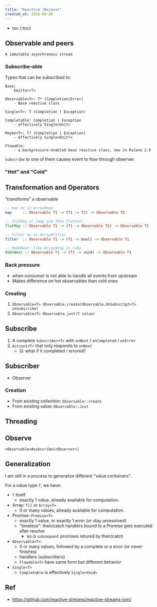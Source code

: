 ```yaml
---
title: "Reactive (RxJava)"
created_at: 2016-08-08
---
```


* toc
{:toc}

## Observable and peers

`A immutable asynchronous stream`

### Subscribe-able

Types that can be subscribed to:

```text
Base:
    Emitter<T>

Observable<T>: T* (Completion|Error)
    - Base reactive class

Single<T>: T (Completion | Exception)

Completable: Completion | Exception
    - effectively Single<Unit>

Maybe<T>: T? (Completion | Exception)
    - effectively Single<Unit?>

Flowable:
    - a backpressure-enabled base reactive class, new in RxJava 2.0
```

`subscribe` to one of them causes event to flow through observer.

### "Hot" and "Cold"


## Transformation and Operators

"transforms" a observable

```hs
-- map as in Array#map
map     :: Observable T1 -> (T1 -> T2) -> Observable T2

-- flatMap or (map and then flatten)
flatMap :: Observable T1 -> (T1 -> Observable T2) -> Observable T2

-- filter as in Array#filter
filter  :: Observable T1 -> (T1 -> bool) -> Observable T1

-- doOnNext: like Array#tap in ruby
doOnNext :: Observable T1 -> (T1 -> void) -> Observable T1
```

### Back pressure

- when consumer is not able to handle all events from upstream
- Makes difference on hot observables than cold ones

### Creating

1. `Observable<T> Observable.create(Observable.OnSubscript<T> onsubscribe)`
2. `Observable<T> Observable.just(T value)`

## Subscribe

1. A complete `Subscriber<T>` with `onNext` / `onCompleted` / `onError`
2. `Action1<T>` that only responds to `onNext`
    - Q: what if it completed / errored?

## Subscriber

- Observer



### Creation

- From existing collection: `Observable::create`
- From existing value: `Observable::Just`

## Threading


## Observe

`<Observable>#subscribe(<Observer>)`

## Generalization

I am still in a process to generalize different "value containers".

For a value type `T`, we have:
- `T` itself
    - exactly 1 value, already available for computation.
- Array: `T[]` or `Array<T>`
    - 0 or many values, already available for computation.
- Promise: `Promise<T>`
    - exactly 1 value, or exactly 1 error (or stay unresolved)
    - "timeless": then/catch handlers bound to a Promise gets executed after resolve
        - so is `subsequent` promises retured by then/catch
- `Observable<T>`:
    - 0 or many values, followed by a complete or a error (or never finishes)
    - handlers (subscribers)
    - `Flowable<T>` have same form but different behavior
- `Single<T>`
    - `Completable` is effectively `Single<Void>`

## Ref

- https://github.com/reactive-streams/reactive-streams-jvm/
